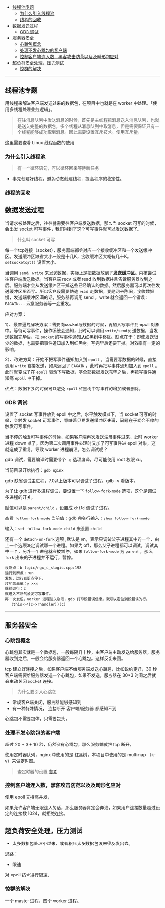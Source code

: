 

- [线程池专题](#线程池专题)
  - [为什么引入线程池](#为什么引入线程池)
  - [线程的回收](#线程的回收)
- [数据发送过程](#数据发送过程)
  - [GDB 调试](#gdb-调试)
- [服务器安全](#服务器安全)
  - [心跳包概念](#心跳包概念)
  - [处理不发心跳包的客户端](#处理不发心跳包的客户端)
  - [控制客户端连入数，黑客攻击防范以及及畸形包应对](#控制客户端连入数黑客攻击防范以及及畸形包应对)
- [超负荷安全处理，压力测试](#超负荷安全处理压力测试)
  - [惊群的解决](#惊群的解决)

-----

## 线程池专题

用线程来解决客户端发送过来的数据包，在项目中也就是在 worker 中处理。「使用多线程处理业务逻辑」。

> 在往消息队列中发送消息的时候，首先是主线程把消息送入消息队列，也就是送入完整的数据包，多个线程从消息队列中取消息，但是需要保证只有一个线程能够成功取到消息。因此需要设置互斥技术。使用互斥量。

这里需要查看 Linux 线程函数的使用

### 为什么引入线程池

> 有一个循环语句，可以循环回来等待新任务

- 事先创建好线程，避免动态创建线程，提高程序的稳定性。

### 线程的回收

## 数据发送过程

当请求被处理之后，往往就需要往客户端发送数据，那么当 socket 可写的时候，会出发 socket 可写事件，我们得到了这个可写事件就可以发送数据了。

> 什么叫 socket 可写

每一个tcp连接（socket），服务器端都会对应一个接收缓冲区和一个发送缓冲区。发送缓冲区缺省大小一般是十几K，接收缓冲区大概有几十K。`setsocketopt()` 设置大小。

当调用 `send`，`write` 来发送数据，实际上是把数据放到了**发送缓冲区**。内核尝试往客户端发送数据。当客户端 recv 或者 read 收到数据并且告诉服务器收到之后。服务端才会从发送缓冲区干掉这些已经确认的数据。然后服务器可以再次往发送缓冲区里面写。所以客户段需要快速 read 走数据，要是网卡陈旧，接收数据慢，发送端缓冲区满的话，服务器再调用 send ，write 就会返回一个错误：`EAGAIN...` 示意服务器等一会重发。

应对方案：

1）、最普遍的解决方案：需要向socket写数据的时候，再加入写事件到 epoll 对象中。等待可写事件，操作系统会通知，此时可以调用 `write/send发` 送数据，当发送数据完毕后，把 `socket` 的写事件通知从红黑树中移除。缺点在于：即使发送很少的数据，也需要把事件通知加入到红黑树。写完毕后还要干掉。对效率有一定的影响。

2）、改进方案：开始不把写事件通知加入到 `epoll` ，当需要写数据的时候，直接调用 `write` 直接发送，如果返回了 `EAGAIN` ，此时再把写事件通知加入到 `epoll` 。此时就变成了在 `epoll` 驱动下写数据，等全部数据发送完毕之后，再把写事件通知痛 `epoll` 中干掉。

优点：数据不多的时候可以避免 `epoll` 红黑树中写事件的增加或者删除。

### GDB 调试

设置了 socket 写事件放到 epoll 中之后，水平触发模式下，当 socket 可写的时候，会触发 socket 可写事件，意味着只要发送缓冲区未满，问题在于就会不停的触发可写事件。

当不停的触发可写事件的时候，如果客户端再次发送注册事件过来，此时 worker 进程 down 掉了。因为第二次调用事件处理时又加了可写事件进 epoll 对象，这就造成了重复，导致 worker 进程崩溃。怎么调试呢？

gdb 调试，需要编译时需要带个 `-g` 选项编译，尽可能使用 root 权限 su。

当前目录开始执行：`gdb nginx`

gdb 缺省调试主进程，7.0以上版本可以调试子进程。gdb -v 看版本。

为了让 gdb 进行多进程调试，要设置一下 `follow-fork-mode` 选项，这个是调试多进程的开关。

赋值可以是 `parent/child` ，设置成 `child` 调试子进程。

查看 `follow-fork-mode` 当前值：gdb 命令行输入：`show follow-fork-mode`

输入：`set follow-fork-mode child` 来设置  `child`

还有一个 `detach-on-fork` 选项 ,默认是 on，表示只调试父子进程其中的一个，由上一个选项决定调试哪一个进程。如果为 off，那么父子进程都可以调试。调试其中一个，另外一个进程就会被暂停，如果 `follow-fork-mode` 为 `parent` ，那么 `fork` 出来的子进程并不运行，暂停。

```
设断点：b logic/ngx_c_slogic.cpp:198
运行到断点：run
发包，运行到断点停下，
打印变量值：p xxx
继续运行：c
就进入不断的触发可写事件。
再一次发包，worker 进程进入崩溃，gdb 打印段错误信息。就可以定位到段错误的行。
  （this->*(c->rhandler))(c)
```


----

## 服务器安全

### 心跳包概念

心跳包其实就是一个数据包，一般每隔几十秒，由客户端主动发送给服务器，服务器收到之后，一般会给服务器返回一个心跳包。这样反复来回。

tcp 建立好连接之后，如果客户端不给服务端发送心跳包，比如说约定好，30 秒客户端需要给服务器发送一个心跳包，如果不发送，服务器在 30*3 时间之后就会主动关闭 socket 连接。


> 为什么要引入心跳包

- 常规客户端关闭，服务器能够感知到
- 有一种特殊情况， 连接断开 客户端/服务器 都感知不到

心跳包不需要包体，只需要包头，

### 处理不发心跳包的客户端

超过 20 * 3 + 10 秒，仍然没有心跳包，那么服务端就把 tcp 断开。


使用定时器队列，nginx 中使用的是 红黑树，本项目中使用的是 multimap （k-v）来做定时器。
> 查定时器的设置
> [参考](https://blog.csdn.net/haolipengzhanshen/article/details/80502994)


### 控制客户端连入数，黑客攻击防范以及及畸形包应对

使用 epoll 支持高并发，

如果允许客户端无限连入的话，那么服务器肯定会奔溃，如果用户连接数量超过设定的连接数 1024，就拒绝连接。


## 超负荷安全处理，压力测试

- 太多数据包处理不过来，或者积压太多数据包没来得及发出去。

思路：

- 限速

对 epoll 技术进行限速，

### 惊群的解决

一个 master 进程，四个 worker 进程。
